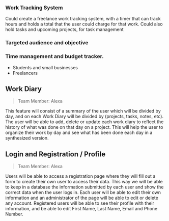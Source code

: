 ### Work Tracking System
Could create a freelance work tracking system, with a timer that can track hours and holds a total that the user could charge for that work. Could also hold tasks and upcoming projects, for task management

### Targeted audience and objective
### Time management and budget tracker.
* Students and small businesses
* Freelancers


## Work Diary
>Team Member: Alexa

This feature will consist of a summary of the user which will be divided by day, and on each Work Diary will be divided by (projects, tasks, notes, etc). The user will be able to add, delete or update each  work diary to reflect the history of what was done on that day on a project. This will help the user to organize their work by day and see what has been done each day in a synthesized version.

## Login and Registration / Profile
>Team Member: Alexa

Users will be able to access a registration page where they will fill out a form to create their own user to access their data. This way we will be able to keep in a database the information submitted by each user and show the correct data when the user logs in. Each user will be able to edit their own information and an administrator of the page will be able to edit or delete any account.
Registered users will be able to see their profile with their information, and be able to edit First Name, Last Name, Email and Phone Number.